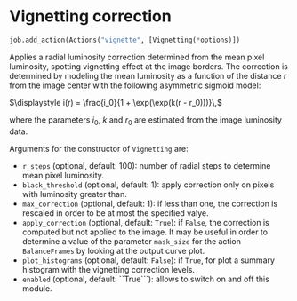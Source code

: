 # Vignetting correction

```python
job.add_action(Actions("vignette", [Vignetting(*options)])
```

Applies a radial luminosity correction determined from the mean pixel luminosity, spotting vignetting effect at the image borders. The correction is determined by modeling the mean luminosity as a function of the distance $r$ from the image center with the following asymmetric sigmoid model:

$\displaystyle i(r) = \frac{i_0}{1 + \exp(\exp(k(r - r_0)))}\,$

where the parameters $i_0$, $k$ and $r_0$ are estimated from the image luminosity data.
               
Arguments for the constructor of ```Vignetting``` are:
* ```r_steps``` (optional, default: 100): number of radial steps to determine mean pixel luminosity.
* ```black_threshold``` (optional, default: 1): apply correction only on pixels with luminosity greater than.
* ```max_correction``` (optional, default: 1): if less than one, the correction is rescaled in order to be at most the specified valye.
* ```apply_correction``` (optional, default: ```True```): if ```False```, the correction is computed but not applied to the image. It may be useful in order to determine a value of the parameter ```mask_size``` for the action ```BalanceFrames``` by looking at the output curve plot.
* ```plot_histograms```  (optional, default: ```False```): if ```True```, for plot a summary histogram with the vignetting correction levels.
* ```enabled``` (optional, default: ``True```): allows to switch on and off this module.
